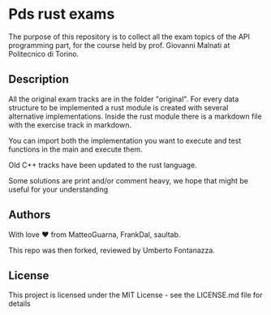 # Pds rust exams

The purpose of this repository is to collect all the exam topics of the API programming part, for the course held by prof. Giovanni Malnati at Politecnico di Torino.

## Description

All the original exam tracks are in the folder "original". For every data structure to be implemented a rust module is created with several alternative implementations.
Inside the rust module there is a markdown file with the exercise track in markdown.

You can import both the implementation you want to execute and test functions in the main and execute them.

Old C++ tracks have been updated to the rust language.

Some solutions are print and/or comment heavy, we hope that might be useful for your understanding

## Authors

With love ❤ from MatteoGuarna, FrankDal, saultab.

This repo was then forked, reviewed by Umberto Fontanazza.

## License

This project is licensed under the MIT License - see the LICENSE.md file for details
